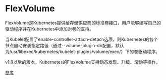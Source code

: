 # FlexVolume

 FlexVolume是Kubernetes提供给存储供应商的标准卷接口，用户能够编写自己的驱动程序并在Kubernetes中添加对卷的支持。

 当Kubelet配置了enable-controller-attach-detach选项，则Kubernetes的各个节点自动安装指定路径（通过--volume-plugin-dir配置，默认为/usr/libexec/kubernetes/kubelet-plugins/volume/exec/）下的卷驱动程序。

  v1.8以后的版本，Kubernetes的FlexVolume支持动态发现、升级、滚动等操作。

  [参考](https://github.com/kubernetes/community/blob/master/contributors/devel/flexvolume.md)